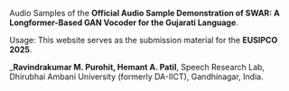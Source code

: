 Audio Samples of the **Official Audio Sample Demonstration of SWAR: A Longformer-Based GAN Vocoder for the Gujarati Language**.

Usage: This website serves as the submission material for the **EUSIPCO 2025**.

_**Ravindrakumar M. Purohit, Hemant A. Patil**, 
Speech Research Lab,
Dhirubhai Ambani University (formerly DA-IICT),
Gandhinagar, India.
